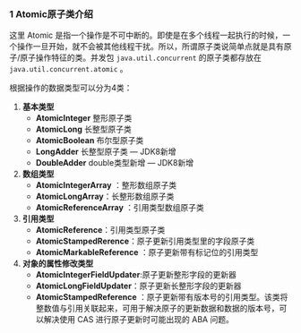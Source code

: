 ### 1 Atomic原子类介绍

这里 Atomic 是指一个操作是不可中断的。即使是在多个线程一起执行的时候，一个操作一旦开始，就不会被其他线程干扰。所以，所谓原子类说简单点就是具有原子/原子操作特征的类。并发包  `java.util.concurrent`  的原子类都存放在 `java.util.concurrent.atomic` 。

根据操作的数据类型可以分为4类：

1. **基本类型** 
   - **AtomicInteger** 整形原子类
   - **AtomicLong**  长整型原子类
   - **AtomicBoolean** 布尔型原子类
   - **LongAdder** 长整型原子类 — JDK8新增
   - **DoubleAdder**  double类型新增 — JDK8新增
2. **数组类型**
   - **AtomicIntegerArray** ：整形数组原子类
   - **AtomicLongArray**：长整形数组原子类
   - **AtomicReferenceArray** ：引用类型数组原子类
3. **引用类型**
   - **AtomicReference**：引用类型原子类
   - **AtomicStampedRerence**：原子更新引用类型里的字段原子类
   - **AtomicMarkableReference** ：原子更新带有标记位的引用类型
4. **对象的属性修改类型**
   - **AtomicIntegerFieldUpdater**:原子更新整形字段的更新器
   - **AtomicLongFieldUpdater**：原子更新长整形字段的更新器
   - **AtomicStampedReference** ：原子更新带有版本号的引用类型。该类将整数值与引用关联起来，可用于解决原子的更新数据和数据的版本号，可以解决使用 CAS 进行原子更新时可能出现的 ABA 问题。